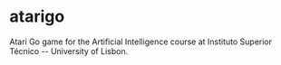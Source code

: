 # atarigo
Atari Go game for the Artificial Intelligence course at Instituto Superior Técnico -- University of Lisbon.
